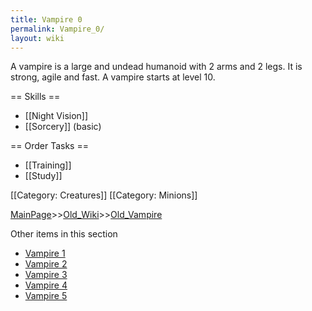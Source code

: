```yaml
---
title: Vampire 0
permalink: Vampire_0/
layout: wiki
---
```

A vampire is a large and undead humanoid with 2 arms and 2 legs. It is strong, agile and fast. A vampire starts at level 10.

== Skills ==
* [[Night Vision]]
* [[Sorcery]] (basic)

== Order Tasks ==
* [[Training]]
* [[Study]]

[[Category: Creatures]]
[[Category: Minions]]

[MainPage](/keeperrl_wiki/ "wikilink")>>[Old_Wiki](/keeperrl_wiki/Old_Wiki "wikilink")>>[Old_Vampire](/keeperrl_wiki/Old_Vampire "wikilink")

Other items in this section
-    [Vampire 1](/keeperrl_wiki/Vampire_1 "wikilink")
-    [Vampire 2](/keeperrl_wiki/Vampire_2 "wikilink")
-    [Vampire 3](/keeperrl_wiki/Vampire_3 "wikilink")
-    [Vampire 4](/keeperrl_wiki/Vampire_4 "wikilink")
-    [Vampire 5](/keeperrl_wiki/Vampire_5 "wikilink")
